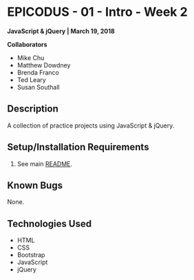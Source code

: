 # EPICODUS - 01 - Intro - Week 2

**JavaScript & jQuery | March 19, 2018**

**Collaborators**

- Mike Chu
- Matthew Dowdney
- Brenda Franco
- Ted Leary
- Susan Southall

## Description

A collection of practice projects using JavaScript & jQuery.

## Setup/Installation Requirements

1. See main [README](../README.md).

## Known Bugs

None.

## Technologies Used

- HTML
- CSS
- Bootstrap
- JavaScript
- jQuery
